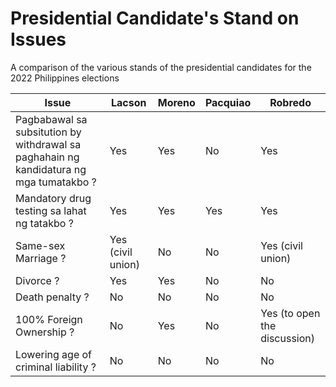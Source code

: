 # Presidential Candidate's Stand on Issues
A comparison of the various stands of the presidential candidates for the 2022 Philippines elections

| Issue         | Lacson        | Moreno        | Pacquiao      | Robredo       |
| ------------- | ------------- | ------------- | ------------- | ------------- |
| Pagbabawal sa subsitution by withdrawal sa paghahain ng kandidatura ng mga tumatakbo ?  | Yes | Yes | No | Yes |
| Mandatory drug testing sa lahat ng tatakbo ? | Yes | Yes | Yes | Yes |
| Same-sex Marriage ?  | Yes (civil union) | No | No | Yes (civil union) |
| Divorce ?  | Yes | Yes | No | No |
| Death penalty ?  | No | No | No | No |
| 100% Foreign Ownership ?  | No | Yes | No | Yes (to open the discussion) |
| Lowering age of criminal liability ?  | No | No | No | No |
